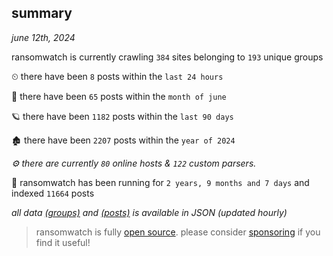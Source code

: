 
## summary
_june 12th, 2024_

ransomwatch is currently crawling `384` sites belonging to `193` unique groups

⏲ there have been `8` posts within the `last 24 hours`

🦈 there have been `65` posts within the `month of june`

🪐 there have been `1182` posts within the `last 90 days`

🏚 there have been `2207` posts within the `year of 2024`

_⚙️ there are currently `80` online hosts & `122` custom parsers._

🦕 ransomwatch has been running for `2 years, 9 months and 7 days` and indexed `11664` posts

_all data  [(groups)](http://ransomwhat.telemetry.ltd/groups) and [(posts)](http://ransomwhat.telemetry.ltd/posts) is available in JSON (updated hourly)_

> ransomwatch is fully [open source](https://github.com/joshhighet/ransomwatch#ransomwatch--). please consider [sponsoring](https://github.com/sponsors/joshhighet) if you find it useful!
